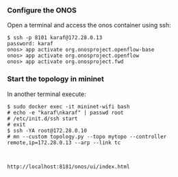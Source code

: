 


### Configure the ONOS
Open a terminal and access the onos container using ssh:
```
$ ssh -p 8101 karaf@172.28.0.13
password: karaf
onos> app activate org.onosproject.openflow-base
onos> app activate org.onosproject.openflow
onos> app activate org.onosproject.fwd
```

### Start the topology in mininet
In another terminal execute:
```
$ sudo docker exec -it mininet-wifi bash
# echo -e "karaf\nkaraf" | passwd root
# /etc/init.d/ssh start
# exit
$ ssh -YA root@172.28.0.10
# mn --custom topology.py --topo mytopo --controller remote,ip=172.28.0.13 --arp --link tc



http://localhost:8181/onos/ui/index.html

